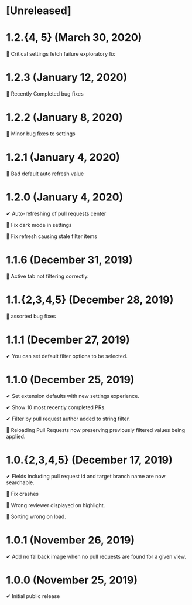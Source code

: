 # [Unreleased]

# 1.2.{4, 5} (March 30, 2020)

🐛 Critical settings fetch failure exploratory fix

# 1.2.3 (January 12, 2020)

🐛 Recently Completed bug fixes

# 1.2.2 (January 8, 2020)

🐛 Minor bug fixes to settings

# 1.2.1 (January 4, 2020)

🐛 Bad default auto refresh value

# 1.2.0 (January 4, 2020)

✔ Auto-refreshing of pull requests center

🐛 Fix dark mode in settings

🐛 Fix refresh causing stale filter items

# 1.1.6 (December 31, 2019)

🐛 Active tab not filtering correctly.

# 1.1.{2,3,4,5} (December 28, 2019)

🐛 assorted bug fixes

# 1.1.1 (December 27, 2019)

✔ You can set default filter options to be selected.

# 1.1.0 (December 25, 2019)

✔ Set extension defaults with new settings experience.

✔ Show 10 most recently completed PRs.

✔ Filter by pull request author added to string filter.

🐛 Reloading Pull Requests now preserving previously filtered values being applied.

# 1.0.{2,3,4,5} (December 17, 2019)

✔ Fields including pull request id and target branch name are now searchable.

🐛 Fix crashes

🐛 Wrong reviewer displayed on highlight.

🐛 Sorting wrong on load.

# 1.0.1 (November 26, 2019)

✔ Add no fallback image when no pull requests are found for a given view.

# 1.0.0 (November 25, 2019)

✔ Initial public release
